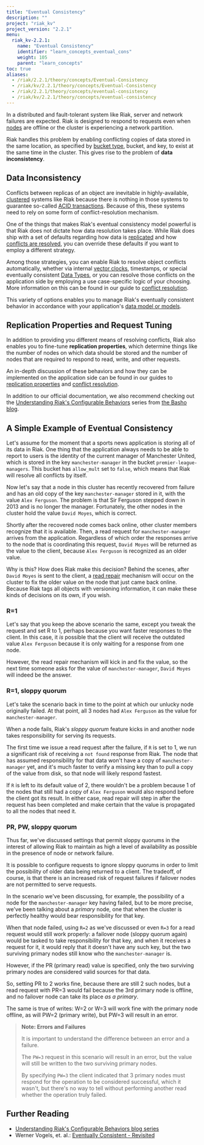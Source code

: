 ```yaml
---
title: "Eventual Consistency"
description: ""
project: "riak_kv"
project_version: "2.2.1"
menu:
  riak_kv-2.2.1:
    name: "Eventual Consistency"
    identifier: "learn_concepts_eventual_cons"
    weight: 105
    parent: "learn_concepts"
toc: true
aliases:
  - /riak/2.2.1/theory/concepts/Eventual-Consistency
  - /riak/kv/2.2.1/theory/concepts/Eventual-Consistency
  - /riak/2.2.1/theory/concepts/eventual-consistency
  - /riak/kv/2.2.1/theory/concepts/eventual-consistency
---
```



[concept buckets]: /riak/kv/2.2.1/learn/concepts/buckets
[concept causal context vc]: /riak/kv/2.2.1/learn/concepts/causal-context/#vector-clocks
[concept clusters]: /riak/kv/2.2.1/learn/concepts/clusters
[concept replication]: /riak/kv/2.2.1/learn/concepts/replication
[glossary node]: /riak/kv/2.2.1/learn/glossary/#node
[glossary read rep]: /riak/kv/2.2.1/learn/glossary/#read-repair
[usage bucket types]: /riak/kv/2.2.1/developing/usage/bucket-types
[usage conflict resolution]: /riak/kv/2.2.1/developing/usage/conflict-resolution


In a distributed and fault-tolerant system like Riak, server and network
failures are expected. Riak is designed to respond to requests even when
[nodes][glossary node] are offline or the cluster is experiencing
a network partition.

Riak handles this problem by enabling conflicting copies of data stored
in the same location, as specified by [bucket type][concept buckets], bucket, and key, to exist at the same time in the cluster. This
gives rise to the problem of **data inconsistency**.

## Data Inconsistency

Conflicts between replicas of an object are inevitable in
highly-available, [clustered][concept clusters] systems like Riak because there
is nothing in those systems to guarantee so-called [ACID
transactions](http://en.wikipedia.org/wiki/ACID). Because of this, these
systems need to rely on some form of conflict-resolution mechanism.

One of the things that makes Riak's eventual consistency model powerful
is that Riak does not dictate how data resolution takes place. While
Riak does ship with a set of defaults regarding how data is
[replicated](#replication-properties-and-request-tuning) and how
[conflicts are resolved][usage conflict resolution], you can override these
defaults if you want to employ a different strategy.

Among those strategies, you can enable Riak to resolve object conflicts
automatically, whether via internal [vector clocks][concept causal context vc], timestamps, or
special eventually consistent [Data Types](/riak/kv/2.2.1/developing/data-types/), or you can resolve those
conflicts on the application side by employing a use case-specific logic
of your choosing. More information on this can be found in our guide to
[conflict resolution][usage conflict resolution].

This variety of options enables you to manage Riak's eventually
consistent behavior in accordance with your application's [data model
or models](/riak/kv/2.2.1/developing/data-modeling/).

## Replication Properties and Request Tuning

In addition to providing you different means of resolving conflicts,
Riak also enables you to fine-tune **replication properties**, which
determine things like the number of nodes on which data should be stored
and the number of nodes that are required to respond to read, write, and
other requests.

An in-depth discussion of these behaviors and how they can be
implemented on the application side can be found in our guides to
[replication properties][concept replication] and [conflict resolution][usage conflict resolution].

In addition to our official documentation, we also recommend checking
out the [Understanding Riak's Configurable
Behaviors](http://basho.com/understanding-riaks-configurable-behaviors-part-1/)
series from [the Basho blog](http://basho.com/blog/).

## A Simple Example of Eventual Consistency

Let's assume for the moment that a sports news application is storing
all of its data in Riak. One thing that the application always needs to
be able to report to users is the identity of the current manager of
Manchester United, which is stored in the key `manchester-manager` in
the bucket `premier-league-managers`. This bucket has `allow_mult` set
to `false`, which means that Riak will resolve all conflicts by itself.

Now let's say that a node in this cluster has recently recovered from
failure and has an old copy of the key `manchester-manager` stored in
it, with the value `Alex Ferguson`. The problem is that Sir Ferguson
stepped down in 2013 and is no longer the manager. Fortunately, the
other nodes in the cluster hold the value `David Moyes`, which is
correct.

Shortly after the recovered node comes back online, other cluster
members recognize that it is available. Then, a read request for
`manchester-manager` arrives from the application. Regardless of which
order the responses arrive to the node that is coordinating this
request, `David Moyes` will be returned as the value to the client,
because `Alex Ferguson` is recognized as an older value.

Why is this? How does Riak make this decision? Behind the scenes, after
`David Moyes` is sent to the client, a [read repair][glossary read rep] mechanism will occur on the cluster to fix the
older value on the node that just came back online. Because Riak tags
all objects with versioning information, it can make these kinds of
decisions on its own, if you wish.

### R=1

Let's say that you keep the above scenario the same, except you tweak
the request and set R to 1, perhaps because you want faster responses to
the client. In this case, it _is_ possible that the client will receive
the outdated value `Alex Ferguson` because it is only waiting for a
response from one node.

However, the read repair mechanism will kick in and fix the value, so
the next time someone asks for the value of `manchester-manager`, `David
Moyes` will indeed be the answer.

### R=1, sloppy quorum

Let's take the scenario back in time to the point at which our unlucky
node originally failed. At that point, all 3 nodes had `Alex Ferguson`
as the value for `manchester-manager`.

When a node fails, Riak's *sloppy quorum* feature kicks in and another
node takes responsibility for serving its requests.

The first time we issue a read request after the failure, if `R` is set
to 1, we run a significant risk of receiving a `not found` response from
Riak. The node that has assumed responsibility for that data won't have
a copy of `manchester-manager` yet, and it's much faster to verify a
missing key than to pull a copy of the value from disk, so that node
will likely respond fastest.

If `R` is left to its default value of 2, there wouldn't be a problem
because 1 of the nodes that still had a copy of `Alex Ferguson` would
also respond before the client got its result. In either case, read
repair will step in after the request has been completed and make
certain that the value is propagated to all the nodes that need it.

### PR, PW, sloppy quorum

Thus far, we've discussed settings that permit sloppy quorums in the
interest of allowing Riak to maintain as high a level of availability as
possible in the presence of node or network failure.

It is possible to configure requests to ignore sloppy quorums in order
to limit the possibility of older data being returned to a client. The
tradeoff, of course, is that there is an increased risk of request
failures if failover nodes are not permitted to serve requests.

In the scenario we've been discussing, for example, the possibility of a
node for the `manchester-manager` key having failed, but to be more
precise, we've been talking about a *primary* node, one that when the
cluster is perfectly healthy would bear responsibility for that key.

When that node failed, using `R=2` as we've discussed or even `R=3` for
a read request would still work properly: a failover node (sloppy quorum
again) would be tasked to take responsibility for that key, and when it
receives a request for it, it would reply that it doesn't have any such
key, but the two surviving primary nodes still know who the
`manchester-manager` is.

However, if the PR (primary read) value is specified, only the two
surviving primary nodes are considered valid sources for that data.

So, setting PR to 2 works fine, because there are still 2 such nodes,
but a read request with PR=3 would fail because the 3rd primary node is
offline, and no failover node can take its place *as a primary*.

The same is true of writes: W=2 or W=3 will work fine with the primary
node offline, as will PW=2 (primary write), but PW=3 will result in an
error.

>**Note: Errors and Failures**
>
>It is important to understand the difference between an error and a
failure.
>
>The `PW=3` request in this scenario will result in an error,
but the value will still be written to the two surviving primary
nodes.
>
>By specifying `PW=3` the client indicated that 3 primary
nodes must respond for the operation to be considered successful, which
it wasn't, but there's no way to tell without performing another read
whether the operation truly failed.


## Further Reading

* [Understanding Riak's Configurable Behaviors blog series](http://basho.com/understanding-riaks-configurable-behaviors-part-1/)
* Werner Vogels, et. al.: [Eventually Consistent - Revisited](http://www.allthingsdistributed.com/2008/12/eventually_consistent.html)
